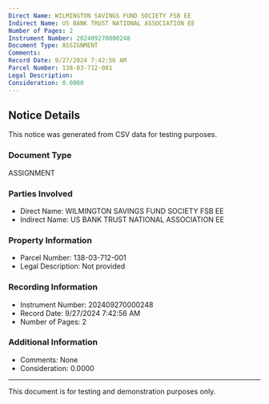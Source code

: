 ```yaml
---
Direct Name: WILMINGTON SAVINGS FUND SOCIETY FSB EE
Indirect Name: US BANK TRUST NATIONAL ASSOCIATION EE
Number of Pages: 2
Instrument Number: 202409270000248
Document Type: ASSIGNMENT
Comments: 
Record Date: 9/27/2024 7:42:56 AM
Parcel Number: 138-03-712-001
Legal Description: 
Consideration: 0.0000
---
```


## Notice Details

This notice was generated from CSV data for testing purposes.

### Document Type
ASSIGNMENT

### Parties Involved
- Direct Name: WILMINGTON SAVINGS FUND SOCIETY FSB EE
- Indirect Name: US BANK TRUST NATIONAL ASSOCIATION EE

### Property Information
- Parcel Number: 138-03-712-001
- Legal Description: Not provided

### Recording Information
- Instrument Number: 202409270000248
- Record Date: 9/27/2024 7:42:56 AM
- Number of Pages: 2

### Additional Information
- Comments: None
- Consideration: 0.0000

---

This document is for testing and demonstration purposes only.

